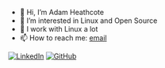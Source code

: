 - 👋 Hi, I’m Adam Heathcote
- 👀 I’m interested in Linux and Open Source
- :penguin: I work with Linux a lot
- 📫 How to reach me: [email](mailto:aheathcote@linux.com)

<a href="https://www.linkedin.com/in/adamheathcote91" target="_blank"><img alt="LinkedIn" src="https://img.shields.io/badge/-LinkedIn-0077B5?style=flat-square&logo=Linkedin&logoColor=white"></a>
<a href="https://github.com/agent-squirrel" target="_blank"><img alt="GitHub" src="https://img.shields.io/badge/-agent--squirrel-black?style=flat-square&logo=GitHub&logoColor=white"></a>

<!---
agent-squirrel/agent-squirrel is a ✨ special ✨ repository because its `README.md` (this file) appears on your GitHub profile.
You can click the Preview link to take a look at your changes.
--->
